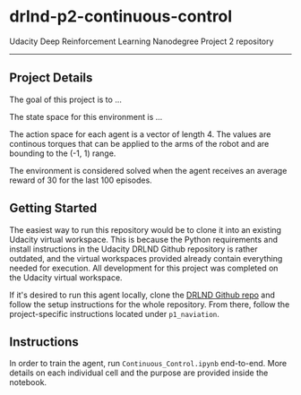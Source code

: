 # drlnd-p2-continuous-control

Udacity Deep Reinforcement Learning Nanodegree Project 2 repository

---

## Project Details
The goal of this project is to ...

The state space for this environment is ...

The action space for each agent is a vector of length 4. The values are continous torques that can be applied to the arms of the robot and are bounding to the (-1, 1) range. 

The environment is considered solved when the agent receives an average reward of 30 for the last 100 episodes.

## Getting Started
The easiest way to run this repository would be to clone it into an existing Udacity virtual workspace. This is because the Python requirements and install instructions in the Udacity DRLND Github repository is rather outdated, and the virtual workspaces provided already contain everything needed for execution. All development for this project was completed on the Udacity virtual workspace.

If it's desired to run this agent locally, clone the [DRLND Github repo](https://github.com/udacity/deep-reinforcement-learning/) and follow the setup instructions for the whole repository. From there, follow the project-specific instructions located under `p1_naviation`.

## Instructions
In order to train the agent, run `Continuous_Control.ipynb` end-to-end. More details on each individual cell and the purpose are provided inside the notebook.
